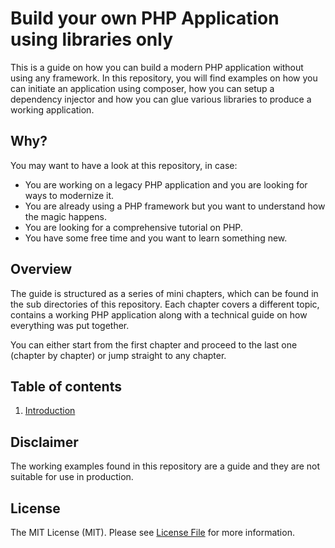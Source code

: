 # Build your own PHP Application using libraries only

This is a guide on how you can build a modern PHP application without using any framework. In this repository, you will find examples on how you can initiate an application using composer, how you can setup a dependency injector and how you can glue various libraries to produce a working application.

## Why?

You may want to have a look at this repository, in case:

* You are working on a legacy PHP application and you are looking for ways to modernize it.
* You are already using a PHP framework but you want to understand how the magic happens.
* You are looking for a comprehensive tutorial on PHP.
* You have some free time and you want to learn something new.

## Overview

The guide is structured as a series of mini chapters, which can be found in the sub directories of this repository. Each chapter covers a different topic, contains a working PHP application along with a technical guide on how everything was put together.

You can either start from the first chapter and proceed to the last one (chapter by chapter) or jump straight to any chapter.

## Table of contents
1. [Introduction][chapter-1]

## Disclaimer

The working examples found in this repository are a guide and they are not suitable for use in production.

## License

The MIT License (MIT). Please see [License File](LICENSE) for more information.

[chapter-1]: ./chapter-1/

